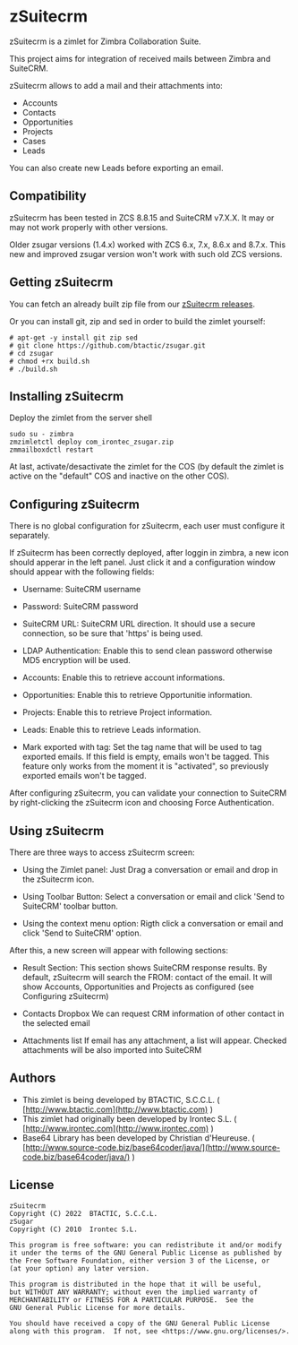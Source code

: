 # zSuitecrm

zSuitecrm is a zimlet for Zimbra Collaboration Suite.

This project aims for integration of received mails between Zimbra and SuiteCRM.

zSuitecrm allows to add a mail and their attachments into:
 - Accounts
 - Contacts
 - Opportunities
 - Projects
 - Cases
 - Leads

You can also create new Leads before exporting an email.

## Compatibility
zSuitecrm has been tested in ZCS 8.8.15  and SuiteCRM v7.X.X. It may or may not work properly with other versions.

Older zsugar versions (1.4.x) worked with ZCS 6.x, 7.x, 8.6.x and 8.7.x.
This new and improved zsugar version won't work with such old ZCS versions.

## Getting zSuitecrm

You can fetch an already built zip file from our [zSuitecrm releases](https://github.com/btactic/zsugar/releases).

Or you can install git, zip and sed in order to build the zimlet yourself:

```
# apt-get -y install git zip sed
# git clone https://github.com/btactic/zsugar.git
# cd zsugar
# chmod +rx build.sh
# ./build.sh
```


## Installing zSuitecrm

Deploy the zimlet from the server shell

```
sudo su - zimbra
zmzimletctl deploy com_irontec_zsugar.zip
zmmailboxdctl restart
```

At last, activate/desactivate the zimlet for the COS (by default the zimlet is active on the "default" COS and inactive on the other COS).

## Configuring zSuitecrm
 There is no global configuration for zSuitecrm, each user must
 configure it separately.

 If zSuitecrm has been correctly deployed, after loggin in zimbra,
 a new icon should apperar in the left panel. Just click it and
 a configuration window should appear with the following fields:

- Username: SuiteCRM username
- Password: SuiteCRM password
- SuiteCRM URL: SuiteCRM URL direction. It should use a secure
	       connection, so be sure that 'https' is being used.
- LDAP Authentication: Enable this to send clean password otherwise
	       MD5 encryption will be used.
- Accounts: Enable this to retrieve account informations.
- Opportunities: Enable this to retrieve Opportunitie information.
- Projects: Enable this to retrieve Project information.
- Leads: Enable this to retrieve Leads information.

- Mark exported with tag: Set the tag name that will be used
	to tag exported emails. If this field is empty, emails
	won't be tagged. This feature only works from the moment
	it is "activated", so previously exported emails won't
	be tagged.

 After configuring zSuitecrm, you can validate your connection to
 SuiteCRM by right-clicking the zSuitecrm icon and choosing Force
 Authentication.

## Using zSuitecrm
 There are three ways to access zSuitecrm screen:

 - Using the Zimlet panel:
   Just Drag a conversation or email and drop in the zSuitecrm icon.

 - Using Toolbar Button:
   Select a conversation or email and click 'Send to SuiteCRM'
   toolbar button.

 - Using the context menu option:
   Rigth click a conversation or email and click 'Send to SuiteCRM'
   option.

 After this, a new screen will appear with following sections:

 - Result Section:
    This section shows SuiteCRM response results. By default,
    zSuitecrm will search the FROM: contact of the email. It will show
    Accounts, Opportunities and Projects as configured (see Configuring zSuitecrm)

 - Contacts Dropbox
    We can request CRM information of other contact in the selected
    email

 - Attachments list
    If email has any attachment, a list will appear. Checked attachments
    will be also imported into SuiteCRM

## Authors

- This zimlet is being developed by BTACTIC, S.C.C.L. ( [http://www.btactic.com](http://www.btactic.com) )
- This zimlet had originally been developed by Irontec S.L. ( [http://www.irontec.com](http://www.irontec.com) )
- Base64 Library has been developed by Christian d'Heureuse. ( [http://www.source-code.biz/base64coder/java/](http://www.source-code.biz/base64coder/java/) )

## License

    zSuitecrm
    Copyright (C) 2022  BTACTIC, S.C.C.L.
    zSugar
    Copyright (C) 2010  Irontec S.L.

    This program is free software: you can redistribute it and/or modify
    it under the terms of the GNU General Public License as published by
    the Free Software Foundation, either version 3 of the License, or
    (at your option) any later version.

    This program is distributed in the hope that it will be useful,
    but WITHOUT ANY WARRANTY; without even the implied warranty of
    MERCHANTABILITY or FITNESS FOR A PARTICULAR PURPOSE.  See the
    GNU General Public License for more details.

    You should have received a copy of the GNU General Public License
    along with this program.  If not, see <https://www.gnu.org/licenses/>.


